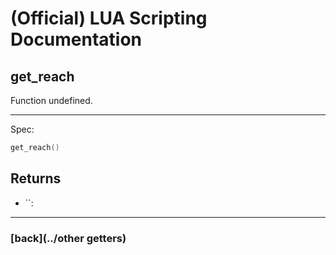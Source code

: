 
# (Official) LUA Scripting Documentation

## get_reach

Function undefined.

___

Spec:

```lua
get_reach()
```

## Returns

- ``: 

___

### [back](../other getters)
